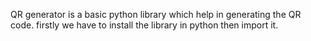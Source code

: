 QR generator is a basic python library which help in generating the QR code.
firstly we have to install the library in python then import it. 
